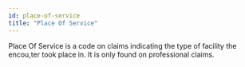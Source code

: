```yaml
---
id: place-of-service
title: "Place Of Service"
---
```


<!-- import { CSVDataTable } from '@site/src/components/CSVDataTable'; -->

Place Of Service is a code on claims indicating the type of facility the encou,ter took place in.  It is only found on professional claims.


<!-- <CSVDataTable csvUrl="https://raw.githubusercontent.com/tuva-health/terminology/main/terminology/terminology__place_of_service.csv" /> -->